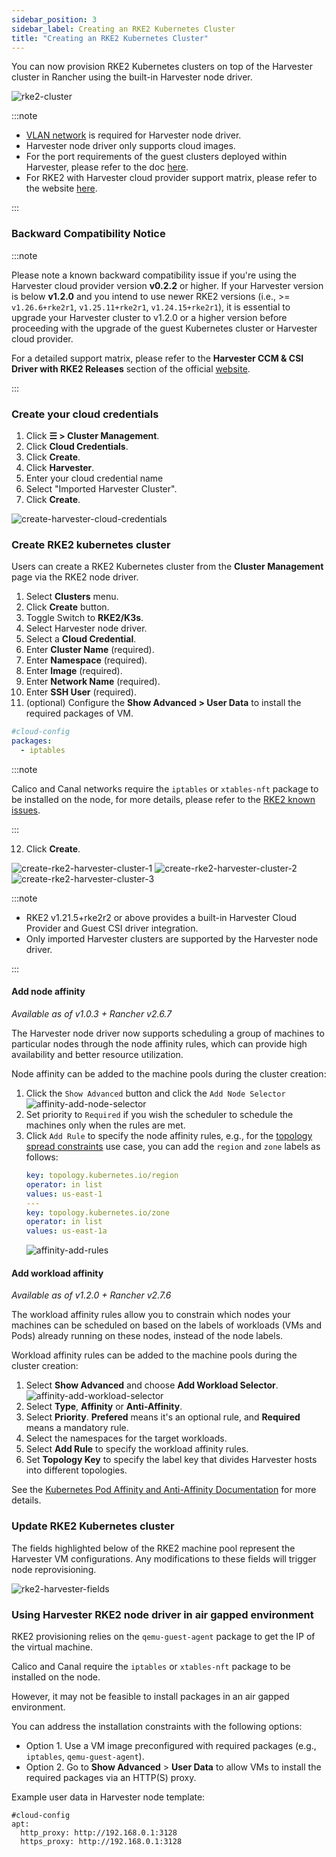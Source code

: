 ```yaml
---
sidebar_position: 3
sidebar_label: Creating an RKE2 Kubernetes Cluster
title: "Creating an RKE2 Kubernetes Cluster"
---
```


<head>
  <link rel="canonical" href="https://docs.harvesterhci.io/v1.3/rancher/node/rke2-cluster"/>
</head>

You can now provision RKE2 Kubernetes clusters on top of the Harvester cluster in Rancher using the built-in Harvester node driver.

![rke2-cluster](/img/v1.2/rancher/rke2-k3s-node-driver.png)

:::note

- [VLAN network](../../networking/harvester-network.md#vlan-network) is required for Harvester node driver.
- Harvester node driver only supports cloud images.
- For the port requirements of the guest clusters deployed within Harvester, please refer to the doc [here](../../install/requirements.md#port-requirements-for-k3s-or-rkerke2-clusters).
- For RKE2 with Harvester cloud provider support matrix, please refer to the website [here](https://www.suse.com/suse-harvester/support-matrix/all-supported-versions/).

:::

### Backward Compatibility Notice

:::note

Please note a known backward compatibility issue if you're using the Harvester cloud provider version **v0.2.2** or higher.  If your Harvester version is below **v1.2.0** and you intend to use newer RKE2 versions (i.e., >= `v1.26.6+rke2r1`, `v1.25.11+rke2r1`, `v1.24.15+rke2r1`), it is essential to upgrade your Harvester cluster to v1.2.0 or a higher version before proceeding with the upgrade of the guest Kubernetes cluster or Harvester cloud provider.

For a detailed support matrix, please refer to the **Harvester CCM & CSI Driver with RKE2 Releases** section of the official [website](https://www.suse.com/suse-harvester/support-matrix/all-supported-versions/).

:::


### Create your cloud credentials

1. Click **☰ > Cluster Management**.
2. Click **Cloud Credentials**.
3. Click **Create**.
4. Click **Harvester**.
5. Enter your cloud credential name
6. Select "Imported Harvester Cluster".
7. Click **Create**.

![create-harvester-cloud-credentials](/img/v1.2/rancher/create-cloud-credentials.png)

###  Create RKE2 kubernetes cluster

Users can create a RKE2 Kubernetes cluster from the **Cluster Management** page via the RKE2 node driver.

1. Select **Clusters** menu.
2. Click **Create** button.
3. Toggle Switch to **RKE2/K3s**.
4. Select Harvester node driver.
5. Select a **Cloud Credential**.
6. Enter **Cluster Name** (required).
7. Enter **Namespace** (required).
8. Enter **Image** (required).
9. Enter **Network Name** (required).
10. Enter **SSH User** (required).
11. (optional) Configure the **Show Advanced > User Data** to install the required packages of VM.
```yaml
#cloud-config
packages:
  - iptables
```

:::note

Calico and Canal networks require the `iptables` or `xtables-nft` package to be installed on the node, for more details, please refer to the [RKE2 known issues](https://docs.rke2.io/known_issues#canal-and-ip-exhaustion).

:::


12. Click **Create**.

![create-rke2-harvester-cluster-1](/img/v1.2/rancher/create-rke2-harvester-cluster-1.png)
![create-rke2-harvester-cluster-2](/img/v1.2/rancher/create-rke2-harvester-cluster-2.png)
![create-rke2-harvester-cluster-3](/img/v1.2/rancher/create-rke2-harvester-cluster-3.png)

:::note

- RKE2 v1.21.5+rke2r2 or above provides a built-in Harvester Cloud Provider and Guest CSI driver integration.
- Only imported Harvester clusters are supported by the Harvester node driver.

:::

#### Add node affinity

_Available as of v1.0.3 + Rancher v2.6.7_

The Harvester node driver now supports scheduling a group of machines to particular nodes through the node affinity rules, which can provide high availability and better resource utilization.

Node affinity can be added to the machine pools during the cluster creation:

1. Click the `Show Advanced` button and click the `Add Node Selector`
   ![affinity-add-node-selector](/img/v1.2/rancher/affinity-rke2-add-node-selector.png)
2. Set priority to `Required` if you wish the scheduler to schedule the machines only when the rules are met.
3. Click `Add Rule` to specify the node affinity rules, e.g., for the [topology spread constraints](./node-driver.md#topology-spread-constraints) use case, you can add the `region` and `zone` labels as follows:
   ```yaml
   key: topology.kubernetes.io/region
   operator: in list 
   values: us-east-1
   ---
   key: topology.kubernetes.io/zone
   operator: in list 
   values: us-east-1a
   ```
   ![affinity-add-rules](/img/v1.2/rancher/affinity-rke2-add-rules.png)

#### Add workload affinity

_Available as of v1.2.0 + Rancher v2.7.6_

The workload affinity rules allow you to constrain which nodes your machines can be scheduled on based on the labels of workloads (VMs and Pods) already running on these nodes, instead of the node labels.

Workload affinity rules can be added to the machine pools during the cluster creation:

1. Select **Show Advanced** and choose **Add Workload Selector**.
   ![affinity-add-workload-selector](/img/v1.2/rancher/affinity-rke2-add-workload-selector.png)
2. Select **Type**, **Affinity** or **Anti-Affinity**.
3. Select **Priority**. **Prefered** means it's an optional rule, and **Required** means a mandatory rule.
4. Select the namespaces for the target workloads.
5. Select **Add Rule** to specify the workload affinity rules.
6. Set **Topology Key** to specify the label key that divides Harvester hosts into different topologies.

See the [Kubernetes Pod Affinity and Anti-Affinity Documentation](https://kubernetes.io/docs/concepts/scheduling-eviction/assign-pod-node/#inter-pod-affinity-and-anti-affinity) for more details.

###  Update RKE2 Kubernetes cluster

The fields highlighted below of the RKE2 machine pool represent the Harvester VM configurations. Any modifications to these fields will trigger node reprovisioning.

![rke2-harvester-fields](/img/v1.2/rancher/rke2-harvester-fields.png)

### Using Harvester RKE2 node driver in air gapped environment

RKE2 provisioning relies on the `qemu-guest-agent` package to get the IP of the virtual machine.

Calico and Canal require the `iptables` or `xtables-nft` package to be installed on the node.

However, it may not be feasible to install packages in an air gapped environment.

You can address the installation constraints with the following options:

- Option 1. Use a VM image preconfigured with required packages (e.g., `iptables`, `qemu-guest-agent`).
- Option 2. Go to **Show Advanced** > **User Data** to allow VMs to install the required packages via an HTTP(S) proxy.

Example user data in Harvester node template:
```
#cloud-config
apt:
  http_proxy: http://192.168.0.1:3128
  https_proxy: http://192.168.0.1:3128
```
